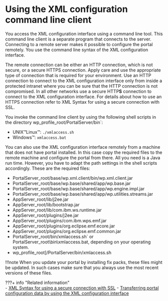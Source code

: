 # Using the XML configuration command line client

You access the XML configuration interface using a command line tool. This command line client is a separate program that connects to the server. Connecting to a remote server makes it possible to configure the portal remotely. You use the command line syntax of the XML configuration interface.

The remote connection can be either an HTTP connection, which is not secure, or a secure HTTPS connection. Apply care and use the appropriate type of connection that is required for your environment. Use an HTTP connection to connect to the XML configuration interface only from inside a protected intranet where you can be sure that the HTTP connection is not compromised. In all other networks use a secure HTTP**S** connection to connect to the XML configuration interface. For details about how to use an HTTPS connection refer to XML Syntax for using a secure connection with SSL.

You invoke the command line client by using the following shell scripts in the directory wp_profile_root/PortalServer/bin`:

-   UNIX™Linux™: `./xmlaccess.sh`
-   Windows™: `xmlaccess.bat`

You can also use the XML configuration interface remotely from a machine that does not have portal installed. In this case copy the required files to the remote machine and configure the portal from there. All you need is a Java run time. However, you have to adapt the path settings in the shell scripts accordingly. These are the required files:

-   PortalServer_root/base/wp.xml.client/bin/wp.xml.client.jar
-   PortalServer_root/base/wp.base/shared/app/wp.base.jar
-   PortalServer_root/base/wp.base/shared/app/wp.engine.impl.jar
-   PortalServer_root/base/wp.base/shared/app/wp.utilities.streams.jar
-   AppServer_root/lib/j2ee.jar
-   AppServer_root/lib/bootstrap.jar
-   AppServer_root/lib/com.ibm.ws.runtime.jar
-   AppServer_root/plugins/j2ee.jar
-   AppServer_root/plugins/com.ibm.wps.emf.jar
-   AppServer_root/plugins/org.eclipse.emf.ecore.jar
-   AppServer_root/plugins/org.eclipse.emf.common.jar
-   PortalServer_root/bin/xmlaccess.sh` or PortalServer_root\bin\xmlaccess.bat, depending on your operating system.
-   wp_profile_root]/PortalServer/bin/xmlaccess.sh

!!!note
    When you update your portal by installing fix packs, these files might be updated. In such cases make sure that you always use the most recent versions of these files.

???+ info "Related information"  
    -   [XML Syntax for using a secure connection with SSL](../../../../portal_admin_tools/xml_config_interface/working_xml_config_interface/using_xml_config_cmd_line/cmdline_syntax/xml_syntax_for_using_ssl/index.md)
    -   [Transferring portal configuration data by using the XML configuration interface](../../../../portal_admin_tools/xml_config_interface/working_xml_config_interface/using_xml_config_cmd_line/transfer_portal_cfg_using_xml_config_int/index.md)

